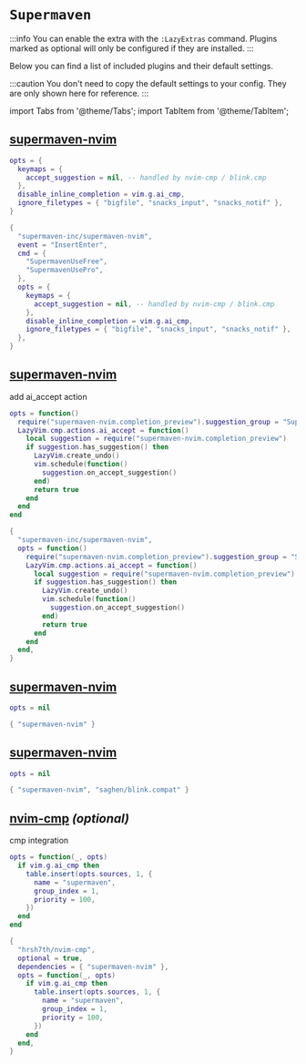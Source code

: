 # `Supermaven`

<!-- plugins:start -->

:::info
You can enable the extra with the `:LazyExtras` command.
Plugins marked as optional will only be configured if they are installed.
:::

Below you can find a list of included plugins and their default settings.

:::caution
You don't need to copy the default settings to your config.
They are only shown here for reference.
:::

import Tabs from '@theme/Tabs';
import TabItem from '@theme/TabItem';

## [supermaven-nvim](https://github.com/supermaven-inc/supermaven-nvim)

<Tabs>

<TabItem value="opts" label="Options">

```lua
opts = {
  keymaps = {
    accept_suggestion = nil, -- handled by nvim-cmp / blink.cmp
  },
  disable_inline_completion = vim.g.ai_cmp,
  ignore_filetypes = { "bigfile", "snacks_input", "snacks_notif" },
}
```

</TabItem>


<TabItem value="code" label="Full Spec">

```lua
{
  "supermaven-inc/supermaven-nvim",
  event = "InsertEnter",
  cmd = {
    "SupermavenUseFree",
    "SupermavenUsePro",
  },
  opts = {
    keymaps = {
      accept_suggestion = nil, -- handled by nvim-cmp / blink.cmp
    },
    disable_inline_completion = vim.g.ai_cmp,
    ignore_filetypes = { "bigfile", "snacks_input", "snacks_notif" },
  },
}
```

</TabItem>

</Tabs>

## [supermaven-nvim](https://github.com/supermaven-inc/supermaven-nvim)

 add ai_accept action


<Tabs>

<TabItem value="opts" label="Options">

```lua
opts = function()
  require("supermaven-nvim.completion_preview").suggestion_group = "SupermavenSuggestion"
  LazyVim.cmp.actions.ai_accept = function()
    local suggestion = require("supermaven-nvim.completion_preview")
    if suggestion.has_suggestion() then
      LazyVim.create_undo()
      vim.schedule(function()
        suggestion.on_accept_suggestion()
      end)
      return true
    end
  end
end
```

</TabItem>


<TabItem value="code" label="Full Spec">

```lua
{
  "supermaven-inc/supermaven-nvim",
  opts = function()
    require("supermaven-nvim.completion_preview").suggestion_group = "SupermavenSuggestion"
    LazyVim.cmp.actions.ai_accept = function()
      local suggestion = require("supermaven-nvim.completion_preview")
      if suggestion.has_suggestion() then
        LazyVim.create_undo()
        vim.schedule(function()
          suggestion.on_accept_suggestion()
        end)
        return true
      end
    end
  end,
}
```

</TabItem>

</Tabs>

## [supermaven-nvim](https://github.com/supermaven-inc/supermaven-nvim)

<Tabs>

<TabItem value="opts" label="Options">

```lua
opts = nil
```

</TabItem>


<TabItem value="code" label="Full Spec">

```lua
{ "supermaven-nvim" }
```

</TabItem>

</Tabs>

## [supermaven-nvim](https://github.com/supermaven-inc/supermaven-nvim)

<Tabs>

<TabItem value="opts" label="Options">

```lua
opts = nil
```

</TabItem>


<TabItem value="code" label="Full Spec">

```lua
{ "supermaven-nvim", "saghen/blink.compat" }
```

</TabItem>

</Tabs>

## [nvim-cmp](https://github.com/hrsh7th/nvim-cmp) _(optional)_

 cmp integration


<Tabs>

<TabItem value="opts" label="Options">

```lua
opts = function(_, opts)
  if vim.g.ai_cmp then
    table.insert(opts.sources, 1, {
      name = "supermaven",
      group_index = 1,
      priority = 100,
    })
  end
end
```

</TabItem>


<TabItem value="code" label="Full Spec">

```lua
{
  "hrsh7th/nvim-cmp",
  optional = true,
  dependencies = { "supermaven-nvim" },
  opts = function(_, opts)
    if vim.g.ai_cmp then
      table.insert(opts.sources, 1, {
        name = "supermaven",
        group_index = 1,
        priority = 100,
      })
    end
  end,
}
```

</TabItem>

</Tabs>

<!-- plugins:end -->
